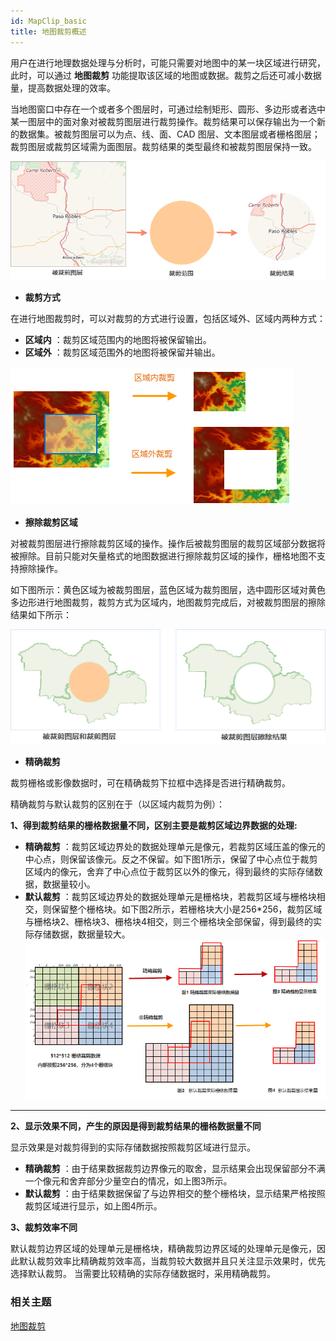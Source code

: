 ```yaml
---
id: MapClip_basic
title: 地图裁剪概述
---
```

用户在进行地理数据处理与分析时，可能只需要对地图中的某一块区域进行研究，此时，可以通过 **地图裁剪**
功能提取该区域的地图或数据。裁剪之后还可减小数据量，提高数据处理的效率。

当地图窗口中存在一个或者多个图层时，可通过绘制矩形、圆形、多边形或者选中某一图层中的面对象对被裁剪图层进行裁剪操作。裁剪结果可以保存输出为一个新的数据集。被裁剪图层可以为点、线、面、CAD
图层、文本图层或者栅格图层；裁剪图层或裁剪区域需为面图层。裁剪结果的类型最终和被裁剪图层保持一致。

![](img/MapclipFunction.png)  


* **裁剪方式**

在进行地图裁剪时，可以对裁剪的方式进行设置，包括区域外、区域内两种方式：

* **区域内** ：裁剪区域范围内的地图将被保留输出。
* **区域外** ：裁剪区域范围外的地图将被保留并输出。 

![](img/clipmode.png)  

* **擦除裁剪区域**

对被裁剪图层进行擦除裁剪区域的操作。操作后被裁剪图层的裁剪区域部分数据将被擦除。目前只能对矢量格式的地图数据进行擦除裁剪区域的操作，栅格地图不支持擦除操作。

如下图所示：黄色区域为被裁剪图层，蓝色区域为裁剪图层，选中圆形区域对黄色多边形进行地图裁剪，裁剪方式为区域内，地图裁剪完成后，对被裁剪图层的擦除结果如下所示：

![](img/erase.png)  

* **精确裁剪**

裁剪栅格或影像数据时，可在精确裁剪下拉框中选择是否进行精确裁剪。

精确裁剪与默认裁剪的区别在于（以区域内裁剪为例）：

**1、得到裁剪结果的栅格数据量不同，区别主要是裁剪区域边界数据的处理:**

* **精确裁剪** ：裁剪区域边界处的数据处理单元是像元，若裁剪区域压盖的像元的中心点，则保留该像元。反之不保留。如下图1所示，保留了中心点位于裁剪区域内的像元，舍弃了中心点位于裁剪区以外的像元，得到最终的实际存储数据，数据量较小。
* **默认裁剪** ：裁剪区域边界处的数据处理单元是栅格块，若裁剪区域与栅格块相交，则保留整个栅格块。如下图2所示，若栅格块大小是256*256，裁剪区域与栅格块2、栅格块3、栅格块4相交，则三个栅格块全部保留，得到最终的实际存储数据，数据量较大。
![](img/ExactClipCompare.png)  
---  

**2、显示效果不同，产生的原因是得到裁剪结果的栅格数据量不同**

显示效果是对裁剪得到的实际存储数据按照裁剪区域进行显示。

* **精确裁剪** ：由于结果数据裁剪边界像元的取舍，显示结果会出现保留部分不满一个像元和舍弃部分少量空白的情况，如上图3所示。
* **默认裁剪** ：由于结果数据保留了与边界相交的整个栅格块，显示结果严格按照裁剪区域进行显示，如上图4所示。

**3、裁剪效率不同**

默认裁剪边界区域的处理单元是栅格块，精确裁剪边界区域的处理单元是像元，因此默认裁剪效率比精确裁剪效率高，当裁剪较大数据并且只关注显示效果时，优先选择默认裁剪。
当需要比较精确的实际存储数据时，采用精确裁剪。

### 相关主题

 [地图裁剪](RecanlgeClip)


